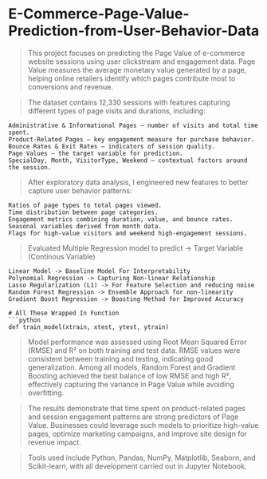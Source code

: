 # E-Commerce-Page-Value-Prediction-from-User-Behavior-Data

> This project focuses on predicting the Page Value of e-commerce website sessions using user clickstream and engagement data. Page Value measures the average monetary value generated by a page, helping online retailers identify which pages contribute most to conversions and revenue.

> The dataset contains 12,330 sessions with features capturing different types of page visits and durations, including:
	
 	Administrative & Informational Pages – number of visits and total time spent.
	Product-Related Pages – key engagement measure for purchase behavior.
	Bounce Rates & Exit Rates – indicators of session quality.
	Page Values – the target variable for prediction.
	SpecialDay, Month, VisitorType, Weekend – contextual factors around the session.

> After exploratory data analysis, I engineered new features to better capture user behavior patterns:

	Ratios of page types to total pages viewed.
	Time distribution between page categories.
	Engagement metrics combining duration, value, and bounce rates.
	Seasonal variables derived from month data.
	Flags for high-value visitors and weekend high-engagement sessions.

>  Evaluated Multiple Regression model to predict -> Target Variable (Continous Variable)

	Linear Model -> Baseline Model For Interpretability
 	Polynomial Regression -> Capturing Non-linear Relationship
	Lasso Regularization (L1) -> For Feature Selection and reducing noise
 	Random Forest Regression -> Ensemble Approach for non-linearity
	Gradient Boost Regression -> Boosting Method for Improved Accuracy

  	# All These Wrapped In Function
   	```python
   	def train_model(xtrain, xtest, ytest, ytrain)

> Model performance was assessed using Root Mean Squared Error (RMSE) and R² on both training and test data. RMSE values were consistent between training and testing, indicating good generalization. Among all models, Random Forest and Gradient Boosting achieved the best balance of low RMSE and high R², effectively capturing the variance in Page Value while avoiding overfitting.

> The results demonstrate that time spent on product-related pages and session engagement patterns are strong predictors of Page Value. Businesses could leverage such models to prioritize high-value pages, optimize marketing campaigns, and improve site design for revenue impact.

> Tools used include Python, Pandas, NumPy, Matplotlib, Seaborn, and Scikit-learn, with all development carried out in Jupyter Notebook.
